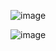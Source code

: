 ![image](https://github.com/aghapy-mikhail/k8s-task-obs/assets/46167070/b569fa3a-07e7-47b1-ab5a-993fd8d6efbb)



![image](https://github.com/aghapy-mikhail/k8s-task-obs/assets/46167070/3fc6ff60-894d-4b86-9817-b3dac6d3d3d1)
